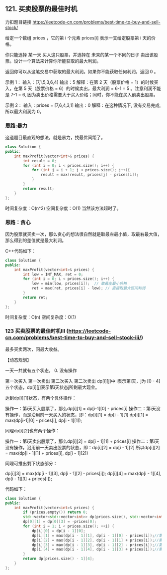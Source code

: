 

## 121. 买卖股票的最佳时机

力扣题目链接 https://leetcode-cn.com/problems/best-time-to-buy-and-sell-stock/

给定一个数组 prices ，它的第 i 个元素 prices[i] 表示一支给定股票第 i 天的价格。

你只能选择 某一天 买入这只股票，并选择在 未来的某一个不同的日子 卖出该股票。设计一个算法来计算你所能获取的最大利润。

返回你可以从这笔交易中获取的最大利润。如果你不能获取任何利润，返回 0 。

示例 1：
输入：[7,1,5,3,6,4]
输出：5
解释：在第 2 天（股票价格 = 1）的时候买入，在第 5 天（股票价格 = 6）的时候卖出，最大利润 = 6-1 = 5 。注意利润不能是 7-1 = 6, 因为卖出价格需要大于买入价格；同时，你不能在买入前卖出股票。

示例 2：
输入：prices = [7,6,4,3,1]
输出：0
解释：在这种情况下, 没有交易完成, 所以最大利润为 0。

### 思路:暴力

这道题目最直观的想法，就是暴力，找最优间距了。

```c++
class Solution {
public:
    int maxProfit(vector<int>& prices) {
        int result = 0;
        for (int i = 0; i < prices.size(); i++) {
            for (int j = i + 1; j < prices.size(); j++){
                result = max(result, prices[j] - prices[i]);
            }
        }
        return result;
    }
};
```

时间复杂度：O(n^2)
空间复杂度：O(1)
当然该方法超时了。

### 思路：贪心
因为股票就买卖一次，那么贪心的想法很自然就是取最左最小值，取最右最大值，那么得到的差值就是最大利润。

C++代码如下：

```c++
class Solution {
public:
    int maxProfit(vector<int>& prices) {
        int low = INT_MAX, ret = 0;
        for (int i = 0; i < prices.size(); i++) {
            low = min(low, prices[i]);  // 取最左最小价格
            ret = max(ret, prices[i] - low); // 直接取最大区间利润
        }
        return ret;
    }
};
```

时间复杂度：O(n)
空间复杂度：O(1)

### 123 买卖股票的最佳时机III (https://leetcode-cn.com/problems/best-time-to-buy-and-sell-stock-iii/)

最多买卖两次，问最大收益。

【动态规划】

一天一共就有五个状态， 0. 没有操作

第一次买入
第一次卖出
第二次买入
第二次卖出
dp[i][j]中 i表示第i天，j为 [0 - 4] 五个状态，dp[i][j]表示第i天状态j所剩最大现金。

达到dp[i][1]状态，有两个具体操作：

操作一：第i天买入股票了，那么dp[i][1] = dp[i-1][0] - prices[i]
操作二：第i天没有操作，而是沿用前一天买入的状态，即：dp[i][1] = dp[i - 1][1]
dp[i][1] = max(dp[i-1][0] - prices[i], dp[i - 1][1]);

同理dp[i][2]也有两个操作：

操作一：第i天卖出股票了，那么dp[i][2] = dp[i - 1][1] + prices[i]
操作二：第i天没有操作，沿用前一天卖出股票的状态，即：dp[i][2] = dp[i - 1][2]
所以dp[i][2] = max(dp[i - 1][1] + prices[i], dp[i - 1][2])

同理可推出剩下状态部分：

dp[i][3] = max(dp[i - 1][3], dp[i - 1][2] - prices[i]); dp[i][4] = max(dp[i - 1][4], dp[i - 1][3] + prices[i]);

代码如下：

```c++
class Solution {
public:
    int maxProfit(vector<int>& prices) {
        if (prices.empty()) return 0;
        std::vector<std::vector<int>> dp(prices.size(), std::vector<int>(5,0));
        dp[0][1] = dp[0][3] = -prices[0];
        for (int i = 1; i < prices.size(); ++i) {
            dp[i][0] = dp[i - 1][0];
            dp[i][1] = max(dp[i - 1][1], dp[i - 1][0] - prices[i]);//第i天买入所得最大现金=max(前一天买入所得最大,前一天什么也没干-买入股票)
            dp[i][2] = max(dp[i - 1][2], dp[i - 1][1] + prices[i]);//第i天卖出所得最大现金=max(前一天卖出所得最大，前一天买入+股票值，因为是卖出所以现金值回本了)
            dp[i][3] = max(dp[i - 1][3], dp[i - 1][2] - prices[i]);//第i天2次买入所得最大现金=max(前一天2次买入所得最大,前一天卖出-买入股票，因为是买入所以需要花费现金)
            dp[i][4] = max(dp[i - 1][4], dp[i - 1][3] + prices[i]);//第i天2次卖出所得最大现金=max(前一天2次卖出所得最大,前一天买入+股票，因为是卖出所以现金值回本了)
        }
        return dp[prices.size() - 1][4];
    }
};
```
